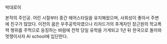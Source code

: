 박대로이

본작의 주인공. 어린 시절부터 중간 헤어스타일을 유지해왔으며, 사회성이 좋아서 주변에 친구가 많았다. 이전의 꿈은 우주공학자였으나
리차드가의 후계자인 장근원의 학교폭력 행위를 주먹으로 응징하는 바람에 전학 당일 유학을 가게되고 1년 뒤 한국으로 돌아와
멋쟁이사자 AI school에 입단한다.
